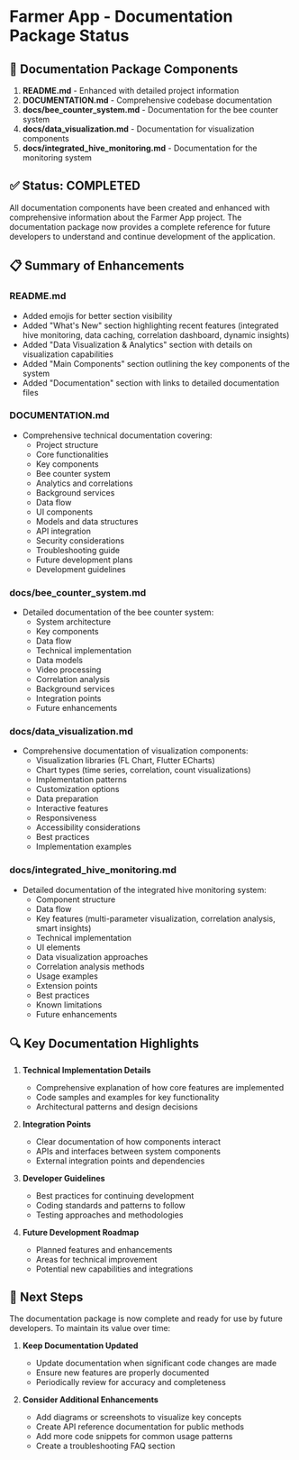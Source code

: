 # Farmer App - Documentation Package Status

## 📝 Documentation Package Components

1. **README.md** - Enhanced with detailed project information
2. **DOCUMENTATION.md** - Comprehensive codebase documentation 
3. **docs/bee_counter_system.md** - Documentation for the bee counter system
4. **docs/data_visualization.md** - Documentation for visualization components
5. **docs/integrated_hive_monitoring.md** - Documentation for the monitoring system

## ✅ Status: COMPLETED

All documentation components have been created and enhanced with comprehensive information about the Farmer App project. The documentation package now provides a complete reference for future developers to understand and continue development of the application.

## 📋 Summary of Enhancements

### README.md
- Added emojis for better section visibility
- Added "What's New" section highlighting recent features (integrated hive monitoring, data caching, correlation dashboard, dynamic insights)
- Added "Data Visualization & Analytics" section with details on visualization capabilities
- Added "Main Components" section outlining the key components of the system
- Added "Documentation" section with links to detailed documentation files

### DOCUMENTATION.md
- Comprehensive technical documentation covering:
  - Project structure
  - Core functionalities
  - Key components
  - Bee counter system
  - Analytics and correlations
  - Background services
  - Data flow
  - UI components
  - Models and data structures
  - API integration
  - Security considerations
  - Troubleshooting guide
  - Future development plans
  - Development guidelines

### docs/bee_counter_system.md
- Detailed documentation of the bee counter system:
  - System architecture
  - Key components
  - Data flow
  - Technical implementation
  - Data models
  - Video processing
  - Correlation analysis
  - Background services
  - Integration points
  - Future enhancements

### docs/data_visualization.md
- Comprehensive documentation of visualization components:
  - Visualization libraries (FL Chart, Flutter ECharts)
  - Chart types (time series, correlation, count visualizations)
  - Implementation patterns
  - Customization options
  - Data preparation
  - Interactive features
  - Responsiveness
  - Accessibility considerations
  - Best practices
  - Implementation examples

### docs/integrated_hive_monitoring.md
- Detailed documentation of the integrated hive monitoring system:
  - Component structure
  - Data flow
  - Key features (multi-parameter visualization, correlation analysis, smart insights)
  - Technical implementation
  - UI elements
  - Data visualization approaches
  - Correlation analysis methods
  - Usage examples
  - Extension points
  - Best practices
  - Known limitations
  - Future enhancements

## 🔍 Key Documentation Highlights

1. **Technical Implementation Details**
   - Comprehensive explanation of how core features are implemented
   - Code samples and examples for key functionality
   - Architectural patterns and design decisions

2. **Integration Points**
   - Clear documentation of how components interact
   - APIs and interfaces between system components
   - External integration points and dependencies

3. **Developer Guidelines**
   - Best practices for continuing development
   - Coding standards and patterns to follow
   - Testing approaches and methodologies

4. **Future Development Roadmap**
   - Planned features and enhancements
   - Areas for technical improvement
   - Potential new capabilities and integrations

## 🚀 Next Steps

The documentation package is now complete and ready for use by future developers. To maintain its value over time:

1. **Keep Documentation Updated**
   - Update documentation when significant code changes are made
   - Ensure new features are properly documented
   - Periodically review for accuracy and completeness

2. **Consider Additional Enhancements**
   - Add diagrams or screenshots to visualize key concepts
   - Create API reference documentation for public methods
   - Add more code snippets for common usage patterns
   - Create a troubleshooting FAQ section
